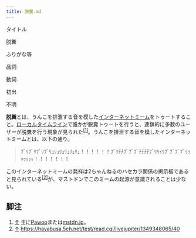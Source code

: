 ```yaml
---
title: 脱糞.md
---
```

<div>

タイトル

</div>

脱糞

ふりがな等

品詞

動詞

初出

不明

  
**脱糞**とは、うんこを排泄する音を模した[インターネットミーム](/%E3%82%B3%E3%83%94%E3%83%9A "コピペ")をトゥートすること。[ローカルタイムライン](/%E3%83%AD%E3%83%BC%E3%82%AB%E3%83%AB%E3%82%BF%E3%82%A4%E3%83%A0%E3%83%A9%E3%82%A4%E3%83%B3 "ローカルタイムライン")で誰かが脱糞トゥートを行うと、連鎖的に多数のユーザーが脱糞を行う現象が見られた<sup>[\[1\]](#cite_note-1)</sup>。うんこを排泄する音を模したインターネットミームとは、以下の通り。

> ﾌﾞﾘﾌﾞﾘﾌﾞﾘﾌﾞﾘｭﾘｭﾘｭﾘｭﾘｭﾘｭ！！！！！！ﾌﾞﾂﾁﾁﾌﾞﾌﾞﾌﾞﾁﾁﾁﾁﾌﾞﾘﾘｲﾘﾌﾞﾌﾞﾌﾞﾌﾞｩｩｩｩｯｯｯ！！！！！！！

このインターネットミームの発祥は2ちゃんねるのハセカラ関係の掲示板であると見られている<sup>[\[2\]](#cite_note-2)</sup>が、マストドンでこのミームの起源が意識されることは少ない。

## 脚注

<div>

1.  [↑](#cite_ref-1) 主に[Pawoo](/Pawoo "Pawoo")または[mstdn.jp](/Mstdn.jp "Mstdn.jp")。
2.  [↑](#cite_ref-2) <a href="https://hayabusa.5ch.net/test/read.cgi/livejupiter/1349348065/40" rel="nofollow">https://hayabusa.5ch.net/test/read.cgi/livejupiter/1349348065/40</a>

</div>
